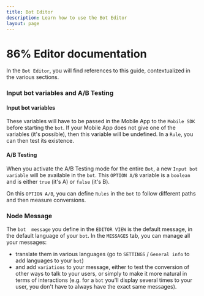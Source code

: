 ```yaml
---
title: Bot Editor
description: Learn how to use the Bot Editor
layout: page
---
```


# 86% Editor documentation

In the `Bot Editor`, you will find references to this guide, contextualized in the various sections.

### <a name="botvars-ab"></a>Input bot variables and A/B Testing

#### Input bot variables
These variables will have to be passed in the Mobile App to the `Mobile SDK` before starting the `bot`.
If your Mobile App does not give one of the variables (it's possible), then this variable will be undefined. In a `Rule`, you can then test its existence.

#### A/B Testing
When you activate the A/B Testing mode for the entire `Bot`, a new `Input bot variable` will be available in the `bot`.
This `OPTION A/B` variable is a `boolean` and is either `true` (it's A) or `false` (it's B).

On this `OPTION A/B`, you can define `Rules` in the `bot` to follow different paths and then measure conversions.

### Node Message

The `bot  message` you define in the `EDITOR VIEW` is the default message, in the default language of your `bot`.
In the `MESSAGES` tab, you can manage all your messages:
* translate them in various languages (go to `SETTINGS` / `General info` to add languages to your `bot`)
* and add `variations` to your message, either to test the conversion of other ways to talk to your users, or simply to make it more natural in terms of interactions (e.g. for a `bot` you'll display several times to your user, you don't have to always have the exact same messages).
